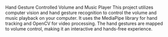 Hand Gesture Controlled Volume and Music Player
This project utilizes computer vision and hand gesture recognition to control the volume and music playback on your computer. It uses the MediaPipe library for hand tracking and OpenCV for video processing. The hand gestures are mapped to volume control, making it an interactive and hands-free experience.

